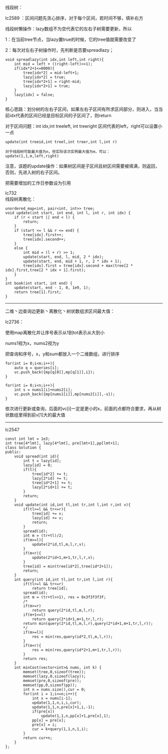 线段树： 

lc2589 ：区间问题先贪心排序，对于每个区间，若时间不够，填补右方

线段树懒操作：lazy数组不为空代表它的左右子树需要更新，所以

1：在当前tree节点，当lazy置true的时候，它的tree值就需要改变了

2：每次对左右子树操作时，先判断是否要spreadlazy；

```
void spreadlazy(int idx,int left,int right){
    int mid = left + ((right-left)>>1);
    if(idx*2+1<=8000){
        tree[idx*2] = mid-left+1;
        lazy[idx*2] = true;
        tree[idx*2+1] = right-mid;
        lazy[idx*2+1] = true;
    }
    lazy[idx] = false;
}
```

核心思路：划分树的左右子区间，如果左右子区间有所求区间部分，则进入，当当前idx代表的区间已经是目标区间的子区间了，则return

对于区间问题：int idx,int treeleft, int treeright 区间代表的left，right可以设置小一点

```
update(int treeid,int treel,int treer,int l,int r)

对于线段树可能最大值为n，但实际该次实例最大值为m，可以：
update(1,1,m,left,right)
```

注意，该题的update操作：如果树区间是子区间且树区间需要被填满，则返回，否则，先进入树的右子区间。

把需要增加的工作日参数设为引用

lc732    
线段树离散化：
```
unordered_map<int, pair<int, int>> tree;
void update(int start, int end, int l, int r, int idx) {
    if (r < start || end < l) {
        return;
    } 
    if (start <= l && r <= end) {
        tree[idx].first++;
        tree[idx].second++;
    } 
    else {
        int mid = (l + r) >> 1;
        update(start, end, l, mid, 2 * idx);
        update(start, end, mid + 1, r, 2 * idx + 1);
        tree[idx].first = tree[idx].second + max(tree[2 * idx].first,tree[2 * idx + 1].first);
    }
}
int book(int start, int end) {            
    update(start, end - 1, 0, 1e9, 1);
    return tree[1].first;
}
```
***
二维丶边查询边更新丶离散化丶树状数组求区间最大值：

lc2736：

使用map离散化并让序号表示从1到tot表示从大到小

nums1视为x，nums2视为y

把查询和序号，x，y和sum都放入一个二维数组，进行排序
```
for(int i= 0;i<m;i++){
    auto q = queries[i];
    vc.push_back({mp[q[0]],mp[q[1]],i});
}

for(int i= 0;i<n;i++){
    int s = nums1[i]+nums2[i];
    vc.push_back({mp[nums1[i]],mp[nums2[i]],-s});
}
```

依次进行更新或查询，后面的vc[i]一定是更小的x，前面的点都符合要求，再从树状数组里得到前v[1]大的最大值
***
lc2547
```
const int lmt = 1e3;
int tree[4*lmt], lazy[4*lmt], pre[lmt+1],pp[lmt+1];
class Solution {
public:
    void spread(int id){
        int t = lazy[id];
        lazy[id] = 0;
        if(t){
            tree[id*2] += t;
            lazy[2*id] += t;
            tree[id*2+1] += t;
            lazy[2*id+1] += t;
        }
        return;
    }
    void update(int id,int tl,int tr,int l,int r,int v){
        if(tl>=l && tr<=r){
            tree[id] += v;
            lazy[id] += v;
            return;
        }
        spread(id);
        int m = (tr+tl)/2;
        if(m>=l){
            update(2*id,tl,m,l,r,v);
        }
        if(m<r){
            update(2*id+1,m+1,tr,l,r,v);
        }
        tree[id] = min(tree[id*2],tree[id*2+1]);
        return;
    }
    int query(int id,int tl,int tr,int l,int r){
        if(tl>=l && tr<=r)
            return tree[id];
        spread(id);
        int m = (tr+tl>>1), res = 0x3f3f3f3f;
        /*
        if(m>=r)
            return query(2*id,tl,m,l,r);
        if(m+1<=l)
            return query(2*id+1,m+1,tr,l,r);
        return min(query(2*id,tl,m,l,r),query(2*id+1,m+1,tr,l,r));
        */
        if(m>=l){
            res = min(res,query(id*2,tl,m,l,r));
        }
        if(m<r){
            res = min(res,query(id*2+1,m+1,tr,l,r));
        }
        return res;
    }
    int minCost(vector<int>& nums, int k) {
        memset(tree,0,sizeof(tree));
        memset(lazy,0,sizeof(lazy));
        memset(pre,0,sizeof(pre));
        memset(pp,0,sizeof(pp));
        int n = nums.size(),cur = 0;
        for(int i = 1;i<=n;i++){
            int x = nums[i-1];
            update(1,1,n,i,i,cur);
            update(1,1,n,pre[x]+1,i,-1);
            if(pre[x])
                update(1,1,n,pp[x]+1,pre[x],1);
            pp[x] = pre[x];
            pre[x] = i;
            cur = k+query(1,1,n,1,i);
        }
        return cur+n;    
    }
};
```